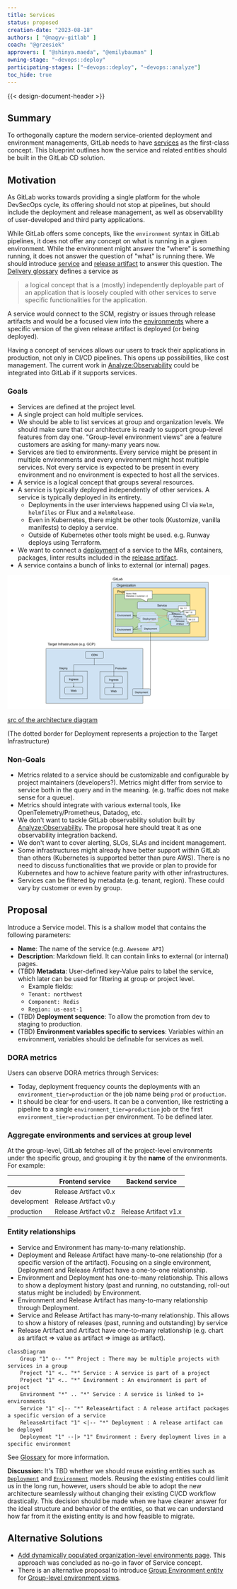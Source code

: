 ```yaml
---
title: Services
status: proposed
creation-date: "2023-08-18"
authors: [ "@nagyv-gitlab" ]
coach: "@grzesiek"
approvers: [ "@shinya.maeda", "@emilybauman" ]
owning-stage: "~devops::deploy"
participating-stages: ["~devops::deploy", "~devops::analyze"]
toc_hide: true
---
```


{{< design-document-header >}}

## Summary

To orthogonally capture the modern service-oriented deployment and environment managements,
GitLab needs to have [services](https://about.gitlab.com/direction/delivery/glossary.html#service) as the first-class concept.
This blueprint outlines how the service and related entities should be built in the GitLab CD solution.

## Motivation

As GitLab works towards providing a single platform for the whole DevSecOps cycle,
its offering should not stop at pipelines, but should include the deployment and release management, as well as
observability of user-developed and third party applications.

While GitLab offers some concepts, like the `environment` syntax in GitLab pipelines,
it does not offer any concept on what is running in a given environment. While the environment might answer the "where" is
something running, it does not answer the question of "what" is running there. We should
introduce [service](https://about.gitlab.com/direction/delivery/glossary.html#service) and [release artifact](https://about.gitlab.com/direction/delivery/glossary.html#release) to answer this question. The [Delivery glossary](https://about.gitlab.com/direction/delivery/glossary.html#service) defines
a service as

> a logical concept that is a (mostly) independently deployable part of an application that is loosely coupled with other services to serve specific functionalities for the application.

A service would connect to the SCM, registry or issues through release artifacts and would be a focused view into the [environments](https://about.gitlab.com/direction/delivery/glossary.html#environment) where
a specific version of the given release artifact is deployed (or being deployed).

Having a concept of services allows our users to track their applications in production, not only in CI/CD pipelines. This opens up possibilities, like cost management.
The current work in [Analyze:Observability](../../../../product/categories/#observability-group) could be integrated into GitLab if it supports services.

### Goals

- Services are defined at the project level.
- A single project can hold multiple services.
- We should be able to list services at group and organization levels. We should make sure that our architecture is ready to support group-level features from day one. "Group-level environment views" are a feature customers are asking for many-many years now.
- Services are tied to environments. Every service might be present in multiple environments and every environment might host multiple services. Not every service is expected to be present in every environment and no environment is expected to host all the services.
- A service is a logical concept that groups several resources.
- A service is typically deployed independently of other services. A service is typically deployed in its entirety.
  - Deployments in the user interviews happened using CI via `Helm`, `helmfiles` or Flux and a `HelmRelease`.
  - Even in Kubernetes, there might be other tools (Kustomize, vanilla manifests) to deploy a service.
  - Outside of Kubernetes other tools might be used. e.g. Runway deploys using Terraform.
- We want to connect a [deployment](https://about.gitlab.com/direction/delivery/glossary.html#deployment) of a service to the MRs, containers, packages, linter results included in the [release artifact](https://about.gitlab.com/direction/delivery/glossary.html#release).
- A service contains a bunch of links to external (or internal) pages.

![architecture diagram](img/architecture.png)

[src of the architecture diagram](https://docs.google.com/drawings/d/1TJinpfqc48jXZEw7rxe6mB-8AwDOW7o58wTAB_ljSNM/edit?usp=sharing)

(The dotted border for Deployment represents a projection to the Target Infrastructure)

### Non-Goals

- Metrics related to a service should be customizable and configurable by project maintainers (developers?). Metrics might differ from service to service both in the query and in the meaning. (e.g. traffic does not make sense for a queue).
- Metrics should integrate with various external tools, like OpenTelemetry/Prometheus, Datadog, etc.
- We don't want to tackle GitLab observability solution built by [Analyze:Observability](../../../../product/categories/#observability-group). The proposal here should treat it as one observability integration backend.
- We don't want to cover alerting, SLOs, SLAs and incident management.
- Some infrastructures might already have better support within GitLab than others (Kubernetes is supported better than pure AWS). There is no need to discuss functionalities that we provide or plan to provide for Kubernetes and how to achieve feature parity with other infrastructures.
- Services can be filtered by metadata (e.g. tenant, region). These could vary by customer or even by group.

## Proposal

Introduce a Service model. This is a shallow model that contains the following parameters:

- **Name**: The name of the service (e.g. `Awesome API`)
- **Description**: Markdown field. It can contain links to external (or internal) pages.
- (TBD) **Metadata**: User-defined key-Value pairs to label the service, which later can be used for filtering at group or project level.
  - Example fields:
  - `Tenant: northwest`
  - `Component: Redis`
  - `Region: us-east-1`
- (TBD) **Deployment sequence**: To allow the promotion from dev to staging to production.
- (TBD) **Environment variables specific to services**: Variables within an environment, variables should be definable for services as well.

### DORA metrics

Users can observe DORA metrics through Services:

- Today, deployment frequency counts the deployments with an `environment_tier=production` or the job name being `prod` or `production`.
- It should be clear for end-users. It can be a convention, like restricting a pipeline to a single `environment_tier=production` job or the first `environment_tier=production` per environment. To be defined later.

### Aggregate environments and services at group level

At the group-level, GitLab fetches all of the project-level environments under the specific group,
and grouping it by the **name** of the environments. For example:

|                   | Frontend service        | Backend service       |
| ------            | ------                  | ------                |
| dev               |  Release Artifact v0.x  |                       |
| development       |  Release Artifact v0.y  |                       |
| production        |  Release Artifact v0.z  | Release Artifact v1.x |

### Entity relationships

- Service and Environment has many-to-many relationship.
- Deployment and Release Artifact have many-to-one relationship (for a specific version of the artifact). Focusing on a single environment, Deployment and Release Artifact have a one-to-one relationship.
- Environment and Deployment has one-to-many relationship. This allows to show a deployment history (past and running, no outstanding, roll-out status might be included) by Environment.
- Environment and Release Artifact has many-to-many relationship through Deployment.
- Service and Release Artifact has many-to-many relationship. This allows to show a history of releases (past, running and outstanding) by service
- Release Artifact and Artifact have one-to-many relationship (e.g. chart as artifact => value as artifact => image as artifact).

```mermaid
classDiagram
    Group "1" o-- "*" Project : There may be multiple projects with services in a group
    Project "1" <.. "*" Service : A service is part of a project
    Project "1" <.. "*" Environment : An environment is part of project
    Environment "*" .. "*" Service : A service is linked to 1+ environments
    Service "1" <|-- "*" ReleaseArtifact : A release artifact packages a specific version of a service
    ReleaseArtifact "1" <|-- "*" Deployment : A release artifact can be deployed
    Deployment "1" --|> "1" Environment : Every deployment lives in a specific environment
```

See [Glossary](https://about.gitlab.com/direction/delivery/glossary.html) for more information.

**Discussion:** It's TBD whether we should reuse existing entities such as [`Deployment`](https://gitlab.com/gitlab-org/gitlab/-/blob/master/app/models/deployment.rb) and [`Environment`](https://gitlab.com/gitlab-org/gitlab/-/blob/master/app/models/environment.rb) models. Reusing the existing entities could limit us in the long run, however, users should be able to adopt the new architecture seamlessly without changing their existing CI/CD workflow drastically. This decision should be made when we have clearer answer for the ideal structure and behavior of the entities, so that we can understand how far from it the existing entity is and how feasible to migrate.

## Alternative Solutions

- [Add dynamically populated organization-level environments page](https://gitlab.com/gitlab-org/gitlab/-/issues/241506).
  This approach was concluded as no-go in favor of Service concept.
- There is an alternative proposal to introduce [Group Environment entity](https://gitlab.com/gitlab-org/gitlab/-/merge_requests/129696#note_1557477581) for [Group-level environment views](#aggregate-environments-and-services-at-group-level).

